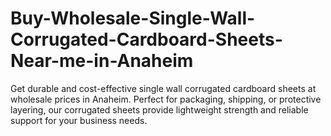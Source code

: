 # Buy-Wholesale-Single-Wall-Corrugated-Cardboard-Sheets-Near-me-in-Anaheim
Get durable and cost-effective single wall corrugated cardboard sheets at wholesale prices in Anaheim. Perfect for packaging, shipping, or protective layering, our corrugated sheets provide lightweight strength and reliable support for your business needs.
